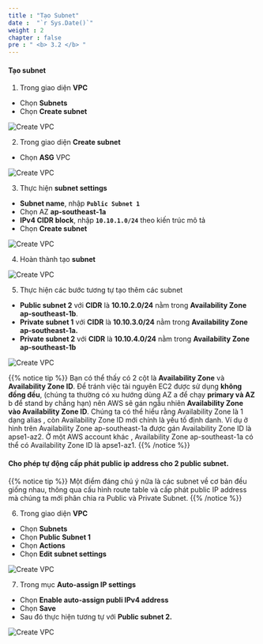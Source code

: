 ```yaml
---
title : "Tạo Subnet"
date :  "`r Sys.Date()`" 
weight : 2 
chapter : false
pre : " <b> 3.2 </b> "
---
```


#### Tạo subnet

1. Trong giao diện **VPC**

- Chọn **Subnets**
- Chọn **Create subnet**

![Create VPC](/images/3-Prerequiste/3.1-vpcandsubnet/0006-createvpcandsubnet.png?featherlight=false&width=90pc)

2. Trong giao diện **Create subnet**

- Chọn **ASG** VPC

![Create VPC](/images/3-Prerequiste/3.1-vpcandsubnet/0007-createvpcandsubnet.png?featherlight=false&width=90pc)

3. Thực hiện **subnet settings**

- **Subnet name**, nhập **```Public Subnet 1```**
- Chọn AZ **ap-southeast-1a**
- **IPv4 CIDR block**, nhập **```10.10.1.0/24```** theo kiến trúc mô tả 
- Chọn **Create subnet**

![Create VPC](/images/3-Prerequiste/3.1-vpcandsubnet/0008-createvpcandsubnet.png?featherlight=false&width=90pc)

4. Hoàn thành tạo **subnet**

![Create VPC](/images/3-Prerequiste/3.1-vpcandsubnet/0009-createvpcandsubnet.png?featherlight=false&width=90pc)

5. Thực hiện các bước tương tự tạo thêm các subnet

- **Public subnet 2** với **CIDR** là **10.10.2.0/24** nằm trong **Availability Zone ap-southeast-1b**.
- **Private subnet 1** với **CIDR** là **10.10.3.0/24** nằm trong **Availability Zone ap-southeast-1a.**
- **Private subnet 2** với **CIDR** là **10.10.4.0/24** nằm trong **Availability Zone ap-southeast-1b**

![Create VPC](/images/3-Prerequiste/3.1-vpcandsubnet/00010-createvpcandsubnet.png?featherlight=false&width=90pc)

{{% notice tip %}}
Bạn có thể thấy có 2 cột là **Availability Zone** và **Availability Zone ID**. Để tránh việc tài nguyên EC2 được sử dụng **không đồng đều**, (chúng ta thường có xu hướng dùng AZ a để chạy **primary và AZ** b để stand by chẳng hạn) nên AWS sẽ gán ngẫu nhiên **Availability Zone vào Availability Zone ID**. Chúng ta có thể hiểu rằng Availability Zone là 1 dạng alias , còn Availability Zone ID mới chính là yếu tố định danh. Ví dụ ở hình trên Availability Zone ap-southeast-1a được gán Availability Zone ID là apse1-az2. Ở một AWS account khác , Availability Zone ap-southeast-1a có thể có Availability Zone ID là apse1-az1.
{{% /notice %}}

#### Cho phép tự động cấp phát public ip address cho 2 public subnet.

{{% notice tip %}}
Một điểm đáng chú ý nữa là các subnet về cơ bản đều giống nhau, thông qua cấu hình route table và cấp phát public IP address mà chúng ta mới phân chia ra Public và Private Subnet.
{{% /notice %}}


6. Trong giao diện **VPC**

- Chọn **Subnets**
- Chọn **Public Subnet 1**
- Chọn **Actions**
- Chọn **Edit subnet settings**

![Create VPC](/images/3-Prerequiste/3.1-vpcandsubnet/00011-createvpcandsubnet.png?featherlight=false&width=90pc)

7. Trong mục **Auto-assign IP settings**

- Chọn **Enable auto-assign publi IPv4 address**
- Chọn **Save**
- Sau đó thực hiện tương tự với  **Public subnet 2.**

![Create VPC](/images/3-Prerequiste/3.1-vpcandsubnet/00012-createvpcandsubnet.png?featherlight=false&width=90pc)

